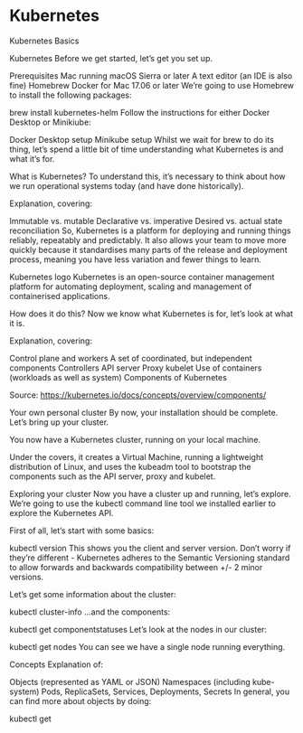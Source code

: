 # Kubernetes
Kubernetes Basics

Kubernetes
Before we get started, let’s get you set up.

Prerequisites
Mac running macOS Sierra or later
A text editor (an IDE is also fine)
Homebrew
Docker for Mac 17.06 or later
We’re going to use Homebrew to install the following packages:

brew install kubernetes-helm
Follow the instructions for either Docker Desktop or Minikiube:

Docker Desktop setup
Minikube setup
Whilst we wait for brew to do its thing, let’s spend a little bit of time understanding what Kubernetes is and what it’s for.

What is Kubernetes?
To understand this, it’s necessary to think about how we run operational systems today (and have done historically).

Explanation, covering:

Immutable vs. mutable
Declarative vs. imperative
Desired vs. actual state reconciliation
So, Kubernetes is a platform for deploying and running things reliably, repeatably and predictably. It also allows your team to move more quickly because it standardises many parts of the release and deployment process, meaning you have less variation and fewer things to learn.


Kubernetes logo
Kubernetes is an open-source container management platform for automating deployment, scaling and management of containerised applications.

How does it do this?
Now we know what Kubernetes is for, let’s look at what it is.

Explanation, covering:

Control plane and workers
A set of coordinated, but independent components
Controllers
API server
Proxy
kubelet
Use of containers (workloads as well as system)
Components of Kubernetes

Source: https://kubernetes.io/docs/concepts/overview/components/

Your own personal cluster
By now, your installation should be complete. Let’s bring up your cluster.

You now have a Kubernetes cluster, running on your local machine.

Under the covers, it creates a Virtual Machine, running a lightweight distribution of Linux, and uses the kubeadm tool to bootstrap the components such as the API server, proxy and kubelet.

Exploring your cluster
Now you have a cluster up and running, let’s explore. We’re going to use the kubectl command line tool we installed earlier to explore the Kubernetes API.

First of all, let’s start with some basics:

kubectl version
This shows you the client and server version. Don’t worry if they’re different - Kubernetes adheres to the Semantic Versioning standard to allow forwards and backwards compatibility between +/- 2 minor versions.

Let’s get some information about the cluster:

kubectl cluster-info
...and the components:

kubectl get componentstatuses
Let’s look at the nodes in our cluster:

kubectl get nodes
You can see we have a single node running everything.

Concepts
Explanation of:

Objects (represented as YAML or JSON)
Namespaces (including kube-system)
Pods, ReplicaSets, Services, Deployments, Secrets
In general, you can find more about objects by doing:

kubectl get <object type> <object name>
